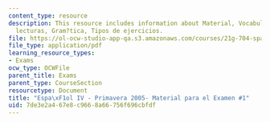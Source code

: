```yaml
---
content_type: resource
description: This resource includes information about Material, Vocabulario de las
  lecturas, Gram?tica, Tipos de ejercicios.
file: https://ol-ocw-studio-app-qa.s3.amazonaws.com/courses/21g-704-spanish-iv-spring-2005/7de3e2a467e8c9668a66756f696cbfdf_MIT21G_704S05_sp4_exam1.pdf
file_type: application/pdf
learning_resource_types:
- Exams
ocw_type: OCWFile
parent_title: Exams
parent_type: CourseSection
resourcetype: Document
title: "Espa\xF1ol IV - Primavera 2005- Material para el Examen #1"
uid: 7de3e2a4-67e8-c966-8a66-756f696cbfdf
---
```

